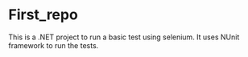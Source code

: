 # First_repo

This is a .NET project to run a basic test using selenium.
It uses NUnit framework to run the tests.
